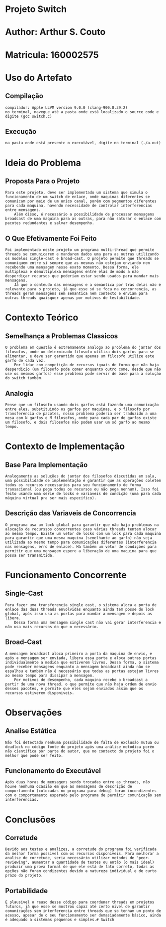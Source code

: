 # Projeto Switch
# Author: Arthur S. Couto
# Matricula: 160002575

# Uso do Artefato

## Compilação
```
compilador: Apple LLVM version 9.0.0 (clang-900.0.39.2)
no terminal, navegue até a pasta onde está localizado o source code e digite (gcc switch.c)
```
## Execução
```
na pasta onde está presente o executável, digite no terminal (./a.out)
```

# Ideia do Problema

## Proposta Para o Projeto
	Para este projeto, deve ser implementado um sistema que simula o funcionamento de um switch de enlace, onde maquinas diferentes se comunicam por meio de um unico canal, porém com segmentos diferentes para cada maquina, havendo necessidade de controlar interferencias entre mensagens.
		Além disso, é necessário a possibilidade de processar mensagens broadcast de uma maquina para as outras, para não saturar o enlace com pacotes redundantes e salvar desempenho.

## O Que Efetivamente Foi Feito
	Foi implementado neste projeto um programa multi-thread que permite threads se comunicarem e mandarem dados uma para as outras utilizando os modelos single-cast e broad-cast. O projeto permite que threads se comuniquem entre si sempre que as mesmas não estejam enviando nem recebendo uma mensagem nesse exato momento. Dessa forma, ele multiplexa e demultiplexa mensagens entre elas de modo a não desperdiçar recursos que poderiam estar sendo usados para mandar mais mensagens.
		Já que o conteudo das mensagens e a semantica por tras delas não é relevante para o projeto, já que esse só se foca na concorrencia, as threads geram mensagens sem semantica nem contexto e enviam para outras threads quaisquer apenas por motivos de testabilidade.

# Contexto Teórico

## Semelhança a Problemas Classicos
	O problema em questão é extremamente analogo ao problema do jantar dos filosofos, onde um determinado filosofo utiliza dois garfos para se alimentar, e deve ser garantido que apenas um filosofo utilize este garfo de cada vez.
		Por lidar com competição de recursos iguais de forma que não haja desperdicio (um filosofo pode comer enquanto outro come, desde que não use os mesmos garfos) esse problema pode servir de base para a solução do switch também.

## Analogia
	Pense que um filosofo usando dois garfos está fazendo uma comunicação entre eles. substituindo os garfos por maquinas, e o filosofo por transferencia de pacotes, nosso problema poderia ser traduzido a uma mesa com N garfos e M filosofos, onde para cada par de garfos existe um filosofo, e dois filosofos não podem usar um só garfo ao mesmo tempo.

# Contexto de Implementação

## Base Para Implementação
	Analogamente as soluções do jantar dos filosofos discutidas em sala, uma possibilidade de implementação é garantir que as operações coletem todos os recursos necessarios para seu funcionamento de forma transacional (ou pega todos os recursos ou não pega nenhum). Isso foi feito usando uma serie de locks e variaveis de condição (uma para cada máquina virtual pra ser mais especifico).

## Descrição das Variaveis de Concorrencia
	O programa usa um lock global para garantir que não haja problemas na alocação de recurssos concorrentes caso várias threads tentem alocar ao mesmo tempo. Existe um vetor de locks com um lock para cada maquina para garantir que uma mesma maquina (semelhante ao garfo) não seja utilizada ao mesmo tempo para comunicações diferentes (interferencia nas mensagens, erro de enlace). Há também um vetor de condições para permitir que uma mensagem espere a liberação de uma maquina para que possa ser transmitida.

# Funcionamento Concorrente

## Single-Cast
	Para fazer uma transferencia single cast, o sistema aloca a porta de enlace das duas threads envolvidas enquanto ainda tem posse do lock global, após isso usa as portas para mandar a mensagem e depois as libera.
		Dessa forma uma mensagem single cast não vai gerar interferencia e não usa mais recursos do que o necessário.

## Broad-Cast
	A mensagem broadcast aloca primeiro a porta da maquina de envio, e após a mensagem ser enviada, libera essa porta e aloca outras portas individualmente a medida que estiverem livres. Dessa forma, o sistema pode receber mensagens enquanto a mensagem broadcast ainda não se espalhou e também não é necessário que todas as portas estejam livres ao mesmo tempo para dissipar a mensagem.
		Por motivos de desempenho, cada maquina recebe o broadcast a partir de uma nova thread, o que permite que não haja ordem de envio desses pacotes, e permite que eles sejam enviados assim que os recursos estiverem disponiveis.

# Observações

## Analise Estática
	Não foi detectado nenhuma possibilidade de falta de exclusão mutua ou deadlock no código fonte do projeto após uma análise metódica porém não cientifica por parte do autor, que no contexto do projeto foi o melhor que pode ser feito.

## Funcionamento do Executável
	Após duas horas de mensagens sendo trocadas entre as threads, não houve nenhuma ocasião em que as mensagens de descrição de comportamento (colocadas no programa para debug) foram incondizentes com o comportamento esperado pelo programa de permitir comunicação sem interferencias.

# Conclusões

## Corretude
	Devido aos testes e analizes, a corretude do programa foi verificada da melhor forma possivel com os recursos disponiveis. Para melhorar a analise de corretude, seria necessário utilizar metodos de "peer-reviewing", aumentar a quantidade de testes ou então (o mais ideal) produzir uma prova formal de que ele está de fato correto, todas as opções não foram condizentes devido a natureza individual e de curto prazo do projeto.

## Portabilidade
	É plausivel o reuso desse código para coordenar threads em projetos futuros, já que esse se mostrou capaz até certo nivel de garantir comunicações sem interferencia entre threads que so tenham um ponto de acesso, apesar de o seu funcionamento ser demasiadamente básico, ainda é adequado a sistemas pequenos e simples.# Switch
